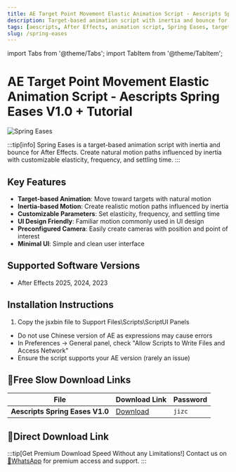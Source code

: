 ```yaml
---
title: AE Target Point Movement Elastic Animation Script - Aescripts Spring Eases V1.0 + Tutorial
description: Target-based animation script with inertia and bounce for After Effects. Create natural motion paths influenced by inertia with customizable elasticity.
tags: [aescripts, After Effects, animation script, Spring Eases, target-based animation, elastic animation, motion graphics, AE plugin]
slug: /spring-eases
---
```

import Tabs from '@theme/Tabs';
import TabItem from '@theme/TabItem';

<!--Last updated: Sep 17 2025-->

# AE Target Point Movement Elastic Animation Script - Aescripts Spring Eases V1.0 + Tutorial

![Spring Eases](https://www.gfxcamp.com/wp-content/uploads/2025/09/Spring-Ease.jpg)

:::tip[info]
Spring Eases is a target-based animation script with inertia and bounce for After Effects. Create natural motion paths influenced by inertia with customizable elasticity, frequency, and settling time.
:::

## Key Features

- **Target-based Animation**: Move toward targets with natural motion
- **Inertia-based Motion**: Create realistic motion paths influenced by inertia
- **Customizable Parameters**: Set elasticity, frequency, and settling time
- **UI Design Friendly**: Familiar motion commonly used in UI design
- **Preconfigured Camera**: Easily create cameras with position and point of interest
- **Minimal UI**: Simple and clean user interface

## Supported Software Versions

- After Effects 2025, 2024, 2023

## Installation Instructions

<Tabs>
  <TabItem value="installation" label="Installation Steps" default>
    <ol>
      <li>Copy the jsxbin file to Support Files\Scripts\ScriptUI Panels</li>
    </ol>
  </TabItem>
  <TabItem value="troubleshooting" label="Troubleshooting">
    <ul>
      <li>Do not use Chinese version of AE as expressions may cause errors</li>
      <li>In Preferences → General panel, check "Allow Scripts to Write Files and Access Network"</li>
      <li>Ensure the script supports your AE version (rarely an issue)</li>
    </ul>
  </TabItem>
</Tabs>

## 🐌Free Slow Download Links

| File | Download Link | Password |
| ---- | ------------- | -------- |
| **Aescripts Spring Eases V1.0** | [Download](https://pan.baidu.com/s/17xKagevOT0wzhTfCl2WNwg?pwd=jizc) | `jizc` |

## 🚀Direct Download Link
:::tip[Get Premium Download Speed Without any Limitations!]
Contact us on [💬WhatsApp](https://wa.me/+8613237610083) for premium  access and support.
:::
